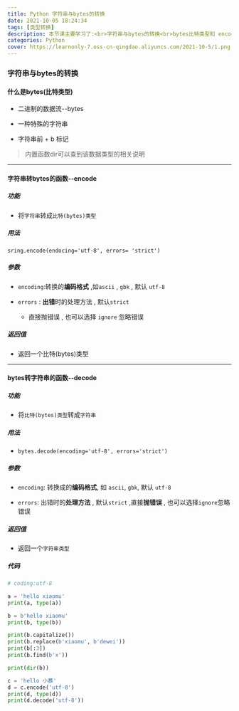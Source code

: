 ```yaml
---
title: Python 字符串与bytes的转换
date: 2021-10-05 18:24:34
tags: [类型转换]
description: 本节课主要学习了:<br>字符串与bytes的转换<br>bytes比特类型和 encode与decode函数
categories: Python
cover: https://learnonly-7.oss-cn-qingdao.aliyuncs.com/2021-10-5/1.png
---
```


### 字符串与bytes的转换

#### 什么是bytes(比特类型)

- 二进制的数据流--bytes

- 一种特殊的字符串
- 字符串前 + b  标记

> 内置函数dir可以查到该数据类型的相关说明

---------------

#### 字符串转bytes的函数--encode

##### 功能

- 将`字符串`转成`比特(bytes)类型`

##### 用法

`sring.encode(endocing='utf-8', errors= 'strict')`

##### 参数

- `encoding`:转换的**编码格式** ,如`ascii` , `gbk` , 默认 `utf-8`

- `errors` : **出错**时的处理方法 , 默认`strict` 
  - 直接抛错误 , 也可以选择 `ignore` 忽略错误

##### 返回值

- 返回一个比特(bytes)类型

----------------------

#### bytes转字符串的函数--decode

##### 功能

- 将`比特(bytes)类型`转成`字符串`

##### 用法

- `bytes.decode(encoding='utf-8', errors='strict')`

##### 参数

- `encoding`:  转换成的**编码格式**, 如 `ascii`, `gbk`, 默认 `utf-8`

- `errors`: 出错时的**处理方法** , 默认`strict` ,直接**抛错误** , 也可以选择`ignore`忽略错误

##### 返回值

- 返回一个`字符串类型`

##### 代码

```python
# coding:utf-8

a = 'hello xiaomu'
print(a, type(a))

b = b'hello xiaomu'
print(b, type(b))

print(b.capitalize())
print(b.replace(b'xiaomu', b'dewei'))
print(b[:3])
print(b.find(b'x'))

print(dir(b))

c = 'hello 小慕'
d = c.encode('utf-8')
print(d, type(d))
print(d.decode('utf-8'))

```
